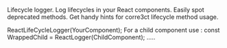 Lifecycle logger. Log lifecycles in your React components. Easily spot deprecated methods. Get handy hints for corre3ct lifecycle method usage.

ReactLifeCycleLogger(YourComponent);
For a child component use : 
   const WrappedChild = ReactLogger(ChildComponent);
   <WrappedChild> ..... </WrappedChild>
